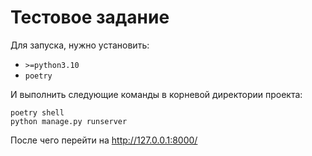 # Тестовое задание

Для запуска, нужно установить:

- `>=python3.10`
- `poetry`

И выполнить следующие команды в корневой директории проекта:

```
poetry shell
python manage.py runserver
```

После чего перейти на http://127.0.0.1:8000/
